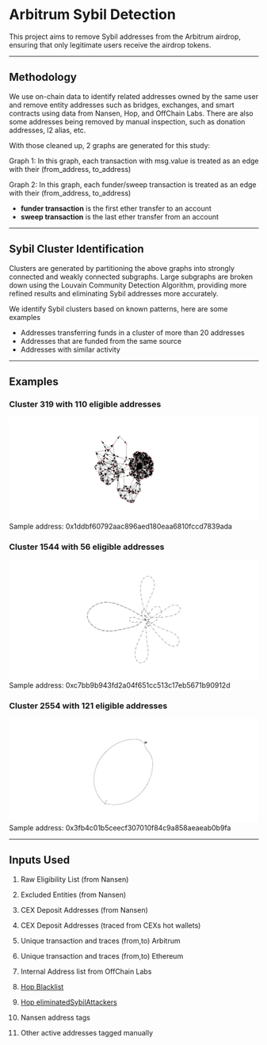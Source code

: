 # Arbitrum Sybil Detection

This project aims to remove Sybil addresses from the Arbitrum airdrop, ensuring that only legitimate users receive the airdrop tokens. 

---

## Methodology

We use on-chain data to identify related addresses owned by the same user and remove entity addresses such as bridges, exchanges, and smart contracts using data from Nansen, Hop, and OffChain Labs. There are also some addresses being removed by manual inspection, such as donation addresses, l2 alias, etc.

With those cleaned up, 2 graphs are generated for this study:

Graph 1: In this graph, each transaction with msg.value is treated as an edge with their (from_address, to_address)

Graph 2: In this graph, each funder/sweep transaction is treated as an edge with their (from_address, to_address)

  - **funder transaction** is the first ether transfer to an account
  - **sweep transaction** is the last ether transfer from an account

---

## Sybil Cluster Identification

Clusters are generated by partitioning the above graphs into strongly connected and weakly connected subgraphs. Large subgraphs are broken down using the Louvain Community Detection Algorithm, providing more refined results and eliminating Sybil addresses more accurately.

We identify Sybil clusters based on known patterns, here are some examples

- Addresses transferring funds in a cluster of more than 20 addresses
- Addresses that are funded from the same source
- Addresses with similar activity

---

## Examples

### Cluster 319 with 110 eligible addresses
![ alt text for screen readers](/images/319.jpeg "cluster 319") 
Sample address: 0x1ddbf60792aac896aed180eaa6810fccd7839ada

### Cluster 1544 with 56 eligible addresses
![ alt text for screen readers](/images/1544.jpeg "cluster 1544") 
Sample address: 0xc7bb9b943fd2a04f651cc513c17eb5671b90912d

### Cluster 2554 with 121 eligible addresses
![ alt text for screen readers](/images/2554.jpeg "cluster 2554") 
Sample address: 0x3fb4c01b5ceecf307010f84c9a858aeaeab0b9fa


---

## Inputs Used

1. Raw Eligibility List (from Nansen)

2. Excluded Entities (from Nansen) 

3. CEX Deposit Addresses (from Nansen)

4. CEX Deposit Addresses (traced from CEXs hot wallets)

5. Unique transaction and traces (from,to) Arbitrum

6. Unique transaction and traces (from,to) Ethereum

7. Internal Address list from OffChain Labs

8. [Hop Blacklist](https://github.com/hop-protocol/hop-airdrop/blob/master/src/data/blacklists/blacklist.ts)

9. [Hop eliminatedSybilAttackers](https://raw.githubusercontent.com/hop-protocol/hop-airdrop/master/src/data/c.csv)

10. Nansen address tags

11. Other active addresses tagged manually

